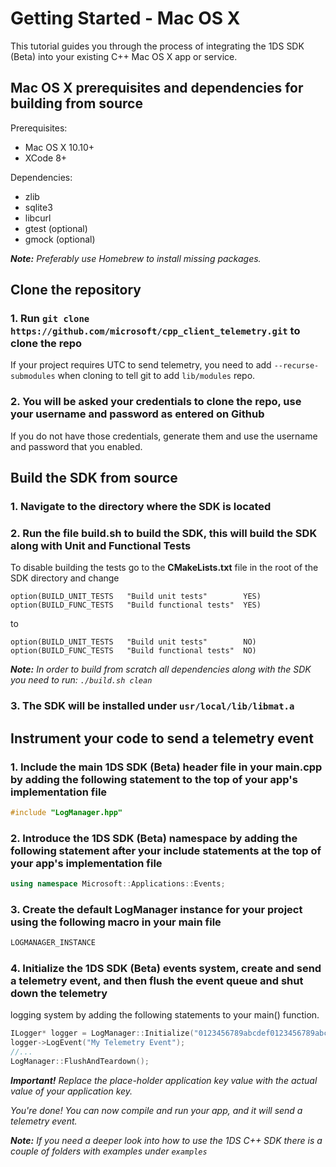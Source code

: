 # Getting Started - Mac OS X

This tutorial guides you through the process of integrating the 1DS SDK (Beta) into your existing C++ Mac OS X app or service.

## **Mac OS X prerequisites and dependencies for building from source**

Prerequisites:

* Mac OS X 10.10+
* XCode 8+

Dependencies:

* zlib
* sqlite3
* libcurl
* gtest (optional)
* gmock (optional)

_**Note:** Preferably use Homebrew to install missing packages._

## **Clone the repository**

### 1. Run `git clone https://github.com/microsoft/cpp_client_telemetry.git` to clone the repo

If your project requires UTC to send telemetry, you need to add `--recurse-submodules` when cloning to tell git to add `lib/modules` repo.

### 2. You will be asked your credentials to clone the repo, use your username and password as entered on Github

If you do not have those credentials, generate them and use the username and password that you enabled.

## **Build the SDK from source**

### 1. Navigate to the directory where the SDK is located

### 2. Run the file build.sh to build the SDK, this will build the SDK along with Unit and Functional Tests

To disable building the tests go to the **CMakeLists.txt** file in the root of the SDK directory and change

```console
option(BUILD_UNIT_TESTS   "Build unit tests"        YES)
option(BUILD_FUNC_TESTS   "Build functional tests"  YES)
```

to

```console
option(BUILD_UNIT_TESTS   "Build unit tests"        NO)
option(BUILD_FUNC_TESTS   "Build functional tests"  NO)
```

_**Note:** In order to build from scratch all dependencies along with the SDK you need to run: `./build.sh clean`_

### 3. The SDK will be installed under `usr/local/lib/libmat.a`

## **Instrument your code to send a telemetry event**

### 1. Include the main 1DS SDK (Beta) header file in your main.cpp by adding the following statement to the top of your app's implementation file

```cpp
#include "LogManager.hpp"
```

### 2. Introduce the 1DS SDK (Beta) namespace by adding the following statement after your include statements at the top of your app's implementation file

```cpp
using namespace Microsoft::Applications::Events;
```

### 3. Create the default LogManager instance for your project using the following macro in your main file

```cpp
LOGMANAGER_INSTANCE
```

### 4. Initialize the 1DS SDK (Beta) events system, create and send a telemetry event, and then flush the event queue and shut down the telemetry

logging system by adding the following statements to your main() function.

```cpp
ILogger* logger = LogManager::Initialize("0123456789abcdef0123456789abcdef-01234567-0123-0123-0123-0123456789ab-0123");
logger->LogEvent("My Telemetry Event");
//...
LogManager::FlushAndTeardown();
```

_**Important!** Replace the place-holder application key value with the actual value of your application key._

*You're done! You can now compile and run your app, and it will send a telemetry event.*

_**Note:** If you need a deeper look into how to use the 1DS C++ SDK there is a couple of folders with examples under `examples`_
